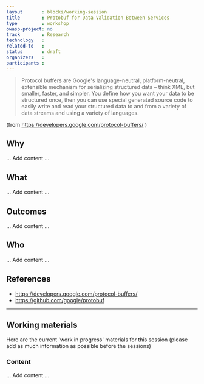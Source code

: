 ```yaml
---
layout       : blocks/working-session
title        : Protobuf for Data Validation Between Services
type         : workshop
owasp-project: no
track        : Research
technology   :
related-to   :
status       : draft
organizers   :
participants :
---
```


> Protocol buffers are Google's language-neutral, platform-neutral, extensible mechanism for serializing structured data – think XML, but smaller, faster, and simpler. You define how you want your data to be structured once, then you can use special generated source code to easily write and read your structured data to and from a variety of data streams and using a variety of languages.

(from https://developers.google.com/protocol-buffers/ )

## Why

... Add content ...

## What

... Add content ...

## Outcomes

... Add content ...

## Who

... Add content ...

## References

 - https://developers.google.com/protocol-buffers/
 - https://github.com/google/protobuf

--- 

## Working materials

Here are the current 'work in progress' materials for this session (please add as much information as possible before the sessions)

### Content

... Add content ...
